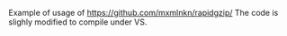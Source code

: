 Example of usage of https://github.com/mxmlnkn/rapidgzip/
The code is slighly modified to compile under VS.
